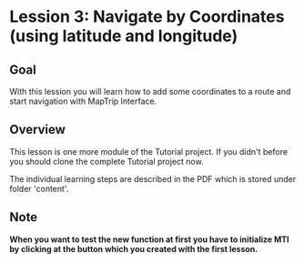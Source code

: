 # Lession 3: Navigate by Coordinates (using latitude and longitude)
## Goal
With this lession you will learn how to add some coordinates to a route and start navigation with MapTrip Interface.

## Overview
This lesson is one more module of the Tutorial project.
If you didn't before you should clone the complete Tutorial project now.

The individual learning steps are described in the PDF which is stored under folder 'content'.

## Note
**When you want to test the new function at first you have to initialize MTI by clicking at the button which you created with the first lesson.**

